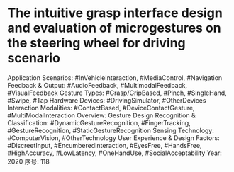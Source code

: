 # The intuitive grasp interface design and evaluation of microgestures on the steering wheel for driving scenario

Application Scenarios: #InVehicleInteraction, #MediaControl, #Navigation
Feedback & Output: #AudioFeedback, #MultimodalFeedback, #VisualFeedback
Gesture Types: #Grasp/GripBased, #Pinch, #SingleHand, #Swipe, #Tap
Hardware Devices: #DrivingSimulator, #OtherDevices
Interaction Modalities: #ContactBased, #DeviceContactGesture, #MultiModalInteraction
Overview: Gesture Design
Recognition & Classification: #DynamicGestureRecognition, #FingerTracking, #GestureRecognition, #StaticGestureRecognition
Sensing Technology: #ComputerVision, #OtherTechnology
User Experience & Design Factors: #DiscreetInput, #EncumberedInteraction, #EyesFree, #HandsFree, #HighAccuracy, #LowLatency, #OneHandUse, #SocialAcceptability
Year: 2020
序号: 118
